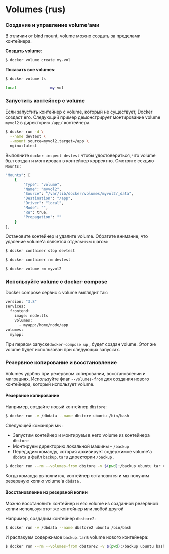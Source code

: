 # Volumes \(rus\)

### Создание и управление volume'ами <a id="create-and-manage-volumes"></a>

В отличии от bind mount, volume можно создать за пределами контейнера.

**Создать volume**:

```bash
$ docker volume create my-vol
```

**Показать все volumes**:

```bash
$ docker volume ls

local               my-vol
```

### Запустить контейнер с volume <a id="start-a-container-with-a-volume"></a>

Если запустить контейнер с volume, который не существует, Docker создаст его. Следующий пример демонстрирует монтирование volume `myvol2` в директорию `/app/` контейнера.

```bash
$ docker run -d \
  --name devtest \
  --mount source=myvol2,target=/app \
  nginx:latest
```

Выполните `docker inspect devtest` чтобы удостовериться, что volume был создан и монтирован в контейнер корректно. Смотрите секцию `Mounts` :

```bash
"Mounts": [
    {
        "Type": "volume",
        "Name": "myvol2",
        "Source": "/var/lib/docker/volumes/myvol2/_data",
        "Destination": "/app",
        "Driver": "local",
        "Mode": "",
        "RW": true,
        "Propagation": ""
    }
],
```

Остановите контейнер и удалите volume. Обратите внимание, что удаление volume'a является отдельным шагом:

```bash
$ docker container stop devtest

$ docker container rm devtest

$ docker volume rm myvol2
```

### Используйте volume с docker-compose <a id="use-a-volume-with-docker-compose"></a>

Docker compose сервис с volume выглядит так:

```bash
version: "3.8"
services:
  frontend:
    image: node:lts
    volumes:
      - myapp:/home/node/app
volumes:
  myapp:
```

При первом запуске`docker-compose up` ,  будет создан volume. Этот же volume будет использован при следующих запусках.

### Резервное копирование и восстановление

Volumes удобны при резервном копировании, восстановлении и миграциях. Используйте флаг `--volumes-from` для создания нового контейнера, который использует volume.

#### Резервное копирование  <a id="backup-a-container"></a>

Например, создайте новый контейнер `dbstore`:

```bash
$ docker run -v /dbdata --name dbstore ubuntu /bin/bash
```

Следующей командой мы:

* Запустим контейнер и монтируем в него volume из контейнера `dbstore` 
* Монтируем директорию локальной машины - `/backup`
* Передадим команду, которая архивирует содержимое volume'а `dbdata`  в файл `backup.tar`в директории `/backup` .

```bash
$ docker run --rm --volumes-from dbstore -v $(pwd):/backup ubuntu tar cvf /backup/backup.tar /dbdata
```

Когда команда выполнится, контейнер остановится и мы получим резервную копию volume'a  `dbdata` .

#### Восстановление из резервной копии <a id="restore-container-from-backup"></a>

Можно восстановить контейнер и его volume из созданной резервной копии используя этот же контейнер или любой другой

Например, создадим контейнер `dbstore2`:

```bash
$ docker run -v /dbdata --name dbstore2 ubuntu /bin/bash
```

И распакуем содержимое `backup.tar`в volume нового контейнера:

```bash
$ docker run --rm --volumes-from dbstore2 -v $(pwd):/backup ubuntu bash -c "cd /dbdata && tar xvf /backup/backup.tar --strip 1"
```



